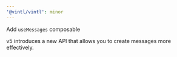 ```yaml
---
'@vintl/vintl': minor
---
```


Add `useMessages` composable

v5 introduces a new API that allows you to create messages more effectively.
